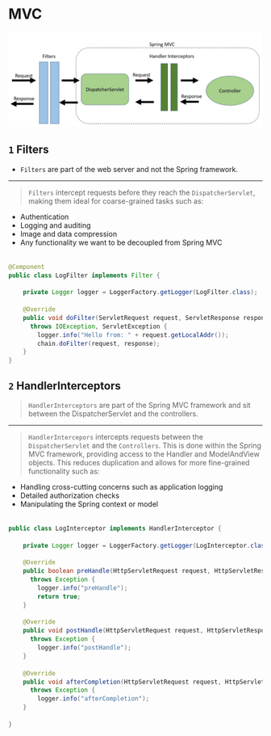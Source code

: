 # MVC

![](./img/filters_vs_interceptors.jpeg)

## `1` Filters

- `Filters` are part of the web server and not the Spring framework.

___

> `Filters` intercept requests before they reach the `DispatcherServlet`, making them ideal for coarse-grained tasks such as:

- Authentication
- Logging and auditing
- Image and data compression
- Any functionality we want to be decoupled from Spring MVC

```java

@Component
public class LogFilter implements Filter {

    private Logger logger = LoggerFactory.getLogger(LogFilter.class);

    @Override
    public void doFilter(ServletRequest request, ServletResponse response, FilterChain chain) 
      throws IOException, ServletException {
        logger.info("Hello from: " + request.getLocalAddr());
        chain.doFilter(request, response);
    }
}

```

## `2` HandlerInterceptors

> `HandlerInterceptors` are part of the Spring MVC framework and sit between the DispatcherServlet and the controllers.

___

> `HandlerIntercepors` intercepts requests between the `DispatcherServlet` and the `Controllers`. This is done within the Spring MVC framework, providing access to the Handler and ModelAndView objects. This reduces duplication and allows for more fine-grained functionality such as:

- Handling cross-cutting concerns such as application logging
- Detailed authorization checks
- Manipulating the Spring context or model

```java

public class LogInterceptor implements HandlerInterceptor {

    private Logger logger = LoggerFactory.getLogger(LogInterceptor.class);

    @Override
    public boolean preHandle(HttpServletRequest request, HttpServletResponse response, Object handler) 
      throws Exception {
        logger.info("preHandle");
        return true;
    }

    @Override
    public void postHandle(HttpServletRequest request, HttpServletResponse response, Object handler, ModelAndView modelAndView) 
      throws Exception {
        logger.info("postHandle");
    }

    @Override
    public void afterCompletion(HttpServletRequest request, HttpServletResponse response, Object handler, Exception ex) 
      throws Exception {
        logger.info("afterCompletion");
    }

}

```
